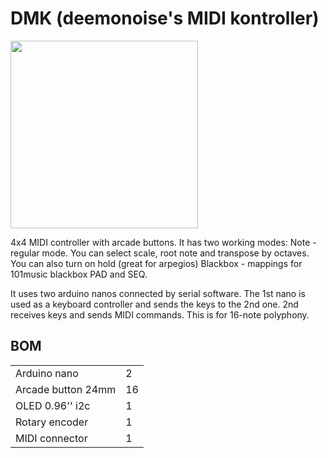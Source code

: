 # DMK (deemonoise's MIDI kontroller)

<img src="https://user-images.githubusercontent.com/1438829/218045065-a077a57c-061d-4a7d-aa34-d1fe69b456fe.jpeg" width="300">

4x4 MIDI controller with arcade buttons.
It has two working modes:
Note - regular mode. You can select scale, root note and transpose by octaves. You can also turn on hold (great for arpegios)
Blackbox - mappings for 101music blackbox PAD and SEQ.

It uses two arduino nanos connected by serial software. The 1st nano is used as a keyboard controller and sends the keys to the 2nd one. 2nd receives keys and sends MIDI commands. This is for 16-note polyphony. 

## BOM

|  |  |
|--|--|
| Arduino nano |2  |
|Arcade button 24mm|16|
|OLED 0.96'' i2c|1|
|Rotary encoder|1|
|MIDI connector|1


